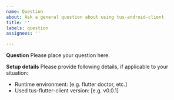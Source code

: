 ```yaml
---
name: Question
about: Ask a general question about using tus-android-client
title: ''
labels: question
assignees: ''

---
```


**Question**
Please place your question here.

**Setup details**
Please provide following details, if applicable to your situation:
- Runtime environment: [e.g. flutter doctor, etc.]
- Used tus-flutter-client version: [e.g. v0.0.1]

